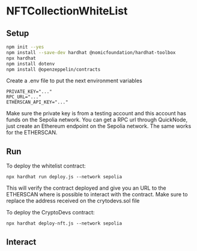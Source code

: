 # NFTCollectionWhiteList

## Setup
```bash
npm init --yes
npm install --save-dev hardhat @nomicfoundation/hardhat-toolbox
npx hardhat
npm install dotenv
npm install @openzeppelin/contracts
```
Create a .env file to put the next environment variables
```
PRIVATE_KEY="..."
RPC_URL="..."
ETHERSCAN_API_KEY="..."
```
Make sure the private key is from a testing account and this account has funds on the Sepolia network.
You can get a RPC url through QuickNode, just create an Ethereum endpoint on the Sepolia network.
The same works for the ETHERSCAN.

## Run
To deploy the whitelist contract:
```
npx hardhat run deploy.js --network sepolia
```
This will verify the contract deployed and give you an URL to the ETHERSCAN where is possible to interact with the contract.
Make sure to replace the address received on the crytodevs.sol file


To deploy the CryptoDevs contract:
```
npx hardhat deploy-nft.js --network sepolia
```

## Interact

